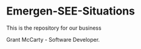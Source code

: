 # Emergen-SEE-Situations
This is the repository for our business

Grant McCarty - Software Developer.
